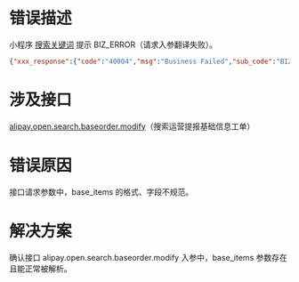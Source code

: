 # 错误描述
小程序 [搜索关键词](https://opendocs.alipay.com/mini/02qjlz?ref=api) 提示 BIZ_ERROR（请求入参翻译失败）。
```json
{"xxx_response":{"code":"40004","msg":"Business Failed","sub_code":"BIZ_ERROR","sub_msg":"请求入参翻译失败"},"sign":"***"}
```

# 涉及接口
[alipay.open.search.baseorder.modify](https://opendocs.alipay.com/mini/02qm00?ref=api)（搜索运营提报基础信息工单）

# 错误原因
接口请求参数中，base_items 的格式、字段不规范。

# 解决方案
确认接口 alipay.open.search.baseorder.modify 入参中，base_items 参数存在且能正常被解析。
